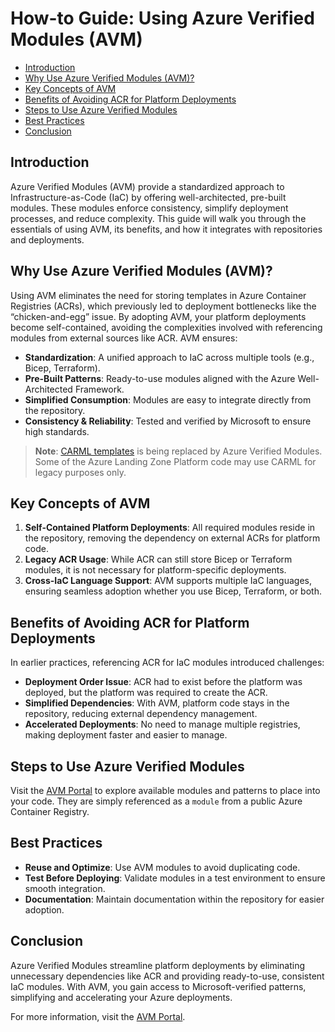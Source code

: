 # How-to Guide: Using Azure Verified Modules (AVM)

- [Introduction](#introduction)
- [Why Use Azure Verified Modules (AVM)?](#why-use-azure-verified-modules-avm)
- [Key Concepts of AVM](#key-concepts-of-avm)
- [Benefits of Avoiding ACR for Platform Deployments](#benefits-of-avoiding-acr-for-platform-deployments)
- [Steps to Use Azure Verified Modules](#steps-to-use-azure-verified-modules)
- [Best Practices](#best-practices)
- [Conclusion](#conclusion)

## Introduction

Azure Verified Modules (AVM) provide a standardized approach to Infrastructure-as-Code (IaC) by offering well-architected, pre-built modules. These modules enforce consistency, simplify deployment processes, and reduce complexity. This guide will walk you through the essentials of using AVM, its benefits, and how it integrates with repositories and deployments.

## Why Use Azure Verified Modules (AVM)?

Using AVM eliminates the need for storing templates in Azure Container Registries (ACRs), which previously led to deployment bottlenecks like the “chicken-and-egg” issue. By adopting AVM, your platform deployments become self-contained, avoiding the complexities involved with referencing modules from external sources like ACR. AVM ensures:

- **Standardization**: A unified approach to IaC across multiple tools (e.g., Bicep, Terraform).
- **Pre-Built Patterns**: Ready-to-use modules aligned with the Azure Well-Architected Framework.
- **Simplified Consumption**: Modules are easy to integrate directly from the repository.
- **Consistency & Reliability**: Tested and verified by Microsoft to ensure high standards.

> **Note**: [CARML templates](https://github.com/Azure/ResourceModules) is being replaced by Azure Verified Modules. Some of the Azure Landing Zone Platform code may use CARML for legacy purposes only.

## Key Concepts of AVM

1. **Self-Contained Platform Deployments**: All required modules reside in the repository, removing the dependency on external ACRs for platform code.
2. **Legacy ACR Usage**: While ACR can still store Bicep or Terraform modules, it is not necessary for platform-specific deployments.
3. **Cross-IaC Language Support**: AVM supports multiple IaC languages, ensuring seamless adoption whether you use Bicep, Terraform, or both.

## Benefits of Avoiding ACR for Platform Deployments

In earlier practices, referencing ACR for IaC modules introduced challenges:

- **Deployment Order Issue**: ACR had to exist before the platform was deployed, but the platform was required to create the ACR.
- **Simplified Dependencies**: With AVM, platform code stays in the repository, reducing external dependency management.
- **Accelerated Deployments**: No need to manage multiple registries, making deployment faster and easier to manage.

## Steps to Use Azure Verified Modules

Visit the [AVM Portal](https://aka.ms/AVM) to explore available modules and patterns to place into your code. They are simply referenced as a `module` from a public Azure Container Registry.

## Best Practices

- **Reuse and Optimize**: Use AVM modules to avoid duplicating code.
- **Test Before Deploying**: Validate modules in a test environment to ensure smooth integration.
- **Documentation**: Maintain documentation within the repository for easier adoption.

## Conclusion

Azure Verified Modules streamline platform deployments by eliminating unnecessary dependencies like ACR and providing ready-to-use, consistent IaC modules. With AVM, you gain access to Microsoft-verified patterns, simplifying and accelerating your Azure deployments.

For more information, visit the [AVM Portal](https://aka.ms/AVM).
